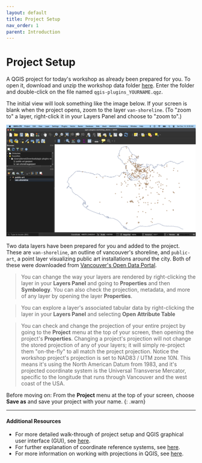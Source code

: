 ```yaml
---
layout: default
title: Project Setup
nav_order: 1
parent: Introduction
---
```


# Project Setup

A QGIS project for today's workshop as already been prepared for you. To open it, download and unzip the workshop data folder [here](./qgis-plugins-workshop.zip). Enter the folder and double-click on the file named `qgis-plugins_YOURNAME.qgz`.

The initial view will look something like the image below. If your screen is blank when the project opens, zoom to the layer `van-shoreline`. (To "zoom to" a layer, right-click it in your Layers Panel and choose to "zoom to".)


![project-initial-view](./content/images/project-initial_20241214.png)


Two data layers have been prepared for you and added to the project. These are `van-shoreline`, an outline of vancouver's shoreline, and `public-art`, a point layer visualizing public art installations around the city. Both of these were downloaded from [Vancouver's Open Data Portal](https://opendata.vancouver.ca/explore/?disjunctive.features&disjunctive.theme&disjunctive.keyword&disjunctive.data-owner&disjunctive.data-team&sort=modified).


> You can change the way your layers are rendered by right-clicking the layer in your **Layers Panel** and going to **Properties** and then **Symbology**. You can also check the projection, metadata, and more of any layer by opening the layer **Properties**. 

> You can explore a layer's associated tabular data by right-clicking the layer in your **Layers Panel** and selecting **Open Attribute Table** 

> You can check and change the projection of your entire project by going to the **Project** menu at the top of your screen, then opening the project's **Properties**. Changing a project's projection will not change the stored projection of any of your layers; it will simply re-project them "on-the-fly" to all match the project projection. Notice the workshop project's projection is set to NAD83 / UTM zone 10N. This means it's using the North American Datum from 1983, and it's projected coordinate system is the Universal Transverse Mercator,  specific to the longitude that runs through Vancouver and the west coast of the USA. 


Before moving on: From the **Project** menu at the top of your screen, choose **Save as** and save your project with your name. 
{: .warn}

----
#### Additional Resources
- For more detailed walk-through of project setup and QGIS graphical user interface (GUI), see [here](https://ubc-library-rc.github.io/gis-tools-workflows/content/project-setup.html).
- For further explanation of coordinate reference systems, see [here](https://ubc-library-rc.github.io/gis-georeferencing/content/projections.html).
- For more information on working with projections in QGIS, see [here](https://docs.qgis.org/3.34/en/docs/user_manual/working_with_projections/working_with_projections.html). 










